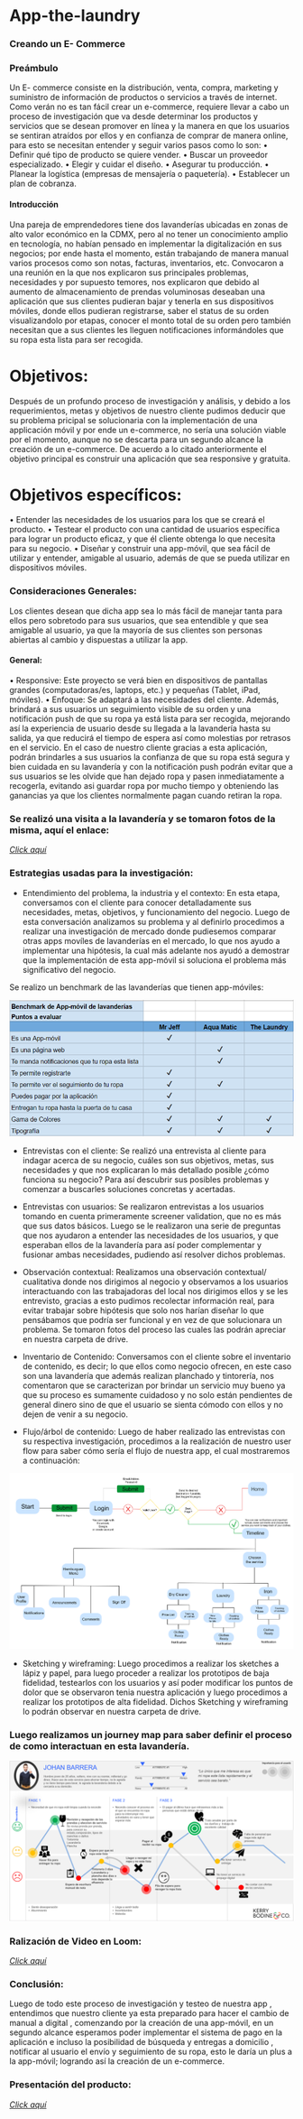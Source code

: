 # App-the-laundry

### Creando un E- Commerce 
### Preámbulo
Un E- commerce consiste en la distribución, venta, compra, marketing y suministro de información de productos o servicios a través de internet.  Como verán no es tan fácil crear un e-commerce, requiere llevar a cabo un proceso de investigación que va desde determinar los productos y servicios que se desean promover en línea y la manera en que los usuarios se sentiran atraídos por ellos y en confianza de comprar de manera online, para esto se necesitan entender y seguir varios pasos como lo son:
•	Definir qué tipo de producto se quiere vender.
•	Buscar un proveedor especializado.
•	Elegir y cuidar el diseño.
•	Asegurar tu producción.
•	Planear la logística (empresas de mensajería o paquetería).
•	Establecer un plan de cobranza.
#### Introducción
Una pareja de emprendedores tiene dos lavanderías ubicadas en zonas de alto valor económico en la CDMX, pero al no tener un conocimiento amplio en tecnología, no habían pensado en implementar la digitalización en sus negocios; por ende hasta el momento, están trabajando de manera manual varios procesos como son notas, facturas, inventarios, etc.  Convocaron a una reunión en la que nos explicaron sus principales problemas, necesidades y por supuesto temores, nos explicaron que debido al aumento de almacenamiento de prendas voluminosas deseaban una aplicación que sus clientes pudieran bajar y tenerla en sus dispositivos móviles, donde ellos pudieran registrarse, saber el status de su orden visualizandolo por etapas, conocer el monto total de su orden pero también necesitan que a sus clientes les lleguen notificaciones  informándoles que su ropa esta lista para ser recogida. 

# Objetivos:
Después de un profundo proceso de investigación y análisis, y debido a los requerimientos, metas y objetivos de nuestro cliente pudimos deducir que su problema pricipal se solucionaria con la implementación de una applicación móvil y por ende un e-commerce, no sería una solución viable por el momento, aunque no se descarta para un segundo alcance la creación de un e-commerce.
De acuerdo a lo citado anteriormente el objetivo principal es construir una aplicación que sea responsive y gratuita.

# Objetivos específicos:
•	Entender las necesidades de los usuarios para los que se creará el producto.
•	Testear el producto con una cantidad de usuarios específica para lograr un producto eficaz, y que él cliente obtenga lo que necesita para su negocio.
•	Diseñar y construir una app-móvil, que sea fácil de utilizar y entender, amigable al usuario, además de que se pueda utilizar en dispositivos móviles.
### Consideraciones Generales:
Los clientes desean que dicha app sea lo más fácil de manejar tanta para ellos pero sobretodo para sus usuarios, que sea entendible y que sea amigable al usuario, ya que la mayoría de sus clientes son personas abiertas al cambio y dispuestas a utilizar la app.
#### General:
•	Responsive: Este proyecto se verá bien en dispositivos de pantallas grandes (computadoras/es, laptops, etc.) y pequeñas (Tablet, iPad, móviles).
•	Enfoque: Se adaptará a las necesidades del cliente. Además, brindará a sus usuarios un seguimiento visible de su orden y una notificación push de que su ropa ya está lista para ser recogida, mejorando así la experiencia de usuario desde su llegada a la lavandería hasta su salida, ya que reducirá el tiempo de espera así como molestias por retrasos en el servicio. En el caso de nuestro cliente gracias a esta aplicación, podrán brindarles a sus usuarios la confianza de que su ropa está segura y bien cuidada en su lavandería y con la notificación push podrán evitar que a sus usuarios se les olvide que han dejado ropa y pasen inmediatamente a recogerla, evitando asi guardar ropa por mucho tiempo y obteniendo las ganancias ya que los clientes normalmente pagan cuando retiran la ropa.

### Se realizó una visita a la lavandería y se tomaron fotos de la misma, aquí el enlace:
[_Click aquí_](https://drive.google.com/drive/folders/1LhUJh1aGiIx_UQ0MzhEPiti-BEitNlTf?usp=sharing)

### Estrategias usadas para la investigación:

* Entendimiento del problema, la industria y el contexto: 
En esta etapa, conversamos con el cliente para conocer detalladamente sus necesidades, metas, objetivos, y funcionamiento del negocio. Luego de esta conversación analizamos su problema y al definirlo procedimos a realizar una investigación de mercado donde pudiesemos comparar otras apps movíles de lavanderías en el mercado, lo que nos ayudo a implementar una hipótesis, la cual más adelante nos ayudó a demostrar que la implementación de esta app-móvil si soluciona el problema más significativo del negocio. 

Se realizo un benchmark de las lavanderías que tienen app-móviles:

![Benchmark](/img/Benchmark.PNG)
  
* Entrevistas con el cliente: 
Se realizó una entrevista al cliente para indagar acerca de su negocio, cuáles son sus objetivos, metas, sus necesidades y que nos explicaran lo más detallado posible ¿cómo funciona su negocio? Para así descubrir sus posibles problemas y comenzar a buscarles soluciones concretas y acertadas.

* Entrevistas con usuarios:
Se realizaron entrevistas a los usuarios tomando en cuenta primeramente screener validation, que no es más que sus datos básicos. Luego se le realizaron una serie de preguntas que nos ayudaron a entender las necesidades de los usuarios, y que esperaban ellos de la lavandería para así poder complementar y fusionar ambas necesidades, pudiendo así resolver dichos problemas.

* Observación contextual:
Realizamos una observación contextual/ cualitativa donde nos dirigimos al negocio y observamos a los usuarios interactuando con las trabajadoras del local nos dirigimos ellos y se les entrevisto, gracias a esto pudimos recolectar información real, para evitar trabajar sobre hipótesis que solo nos harían diseñar lo que pensábamos que podría ser funcional y en vez de que solucionara un problema. Se tomaron fotos del proceso las cuales las podrán apreciar en nuestra carpeta de drive.

* Inventario de Contenido:
Conversamos con el cliente sobre el inventario de contenido, es decir; lo que ellos como negocio ofrecen, en este caso son una lavandería que además realizan planchado y tintorería, nos comentaron que se caracterizan por brindar un servicio muy bueno ya que su proceso es sumamente cuidadoso y no solo están pendientes de general dinero sino de que el usuario se sienta cómodo con ellos y no dejen de venir a su negocio.

* Flujo/árbol de contenido:
Luego de haber realizado las entrevistas con su respectiva investigación, procedimos a la realización de nuestro user flow para saber cómo sería el flujo de nuestra app, el cual mostraremos a continuación:

![User Flow](/img/uf.png)


* Sketching y wireframing:
Luego procedimos a realizar los sketches a lápiz y papel, para luego proceder a realizar los prototipos de baja fidelidad, testearlos con los usuarios y así poder modificar los puntos de dolor que se observaron tenia nuestra aplicación y luego procedimos a realizar los prototipos de alta fidelidad. Dichos Sketching y wireframing lo podrán observar en nuestra carpeta de drive.


### Luego realizamos un journey map para saber definir el proceso de como interactuan en esta lavandería.

![Costumer Journey](/img/costumer.PNG)

### Ralización de Video en Loom:

[_Click aquí_](https://www.useloom.com/share/6f05bd34d3244bed98da284360491e5b)


### Conclusión:

Luego de todo este proceso de investigación y testeo de nuestra app , entendimos que nuestro cliente ya esta preparado para hacer el cambio de manual a digital , comenzando por la creación de una app-móvil, en un segundo alcance esperamos poder implementar el sistema de pago en la aplicación e incluso la posibilidad de búsqueda y entregas a domicilio , notificar al usuario el envío y seguimiento de su ropa, esto le daría un plus a la app-móvil; logrando así la creación de un e-commerce.

### Presentación del producto:
[_Click aquí_](https://docs.google.com/presentation/d/1S7xeKVKcPs4nfr3B0xodK9FjWx_3_KSXfPlD4IY51cY/edit#slide=id.p1)








